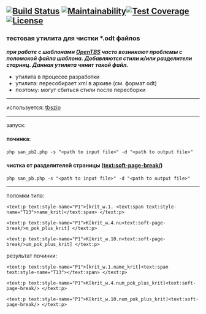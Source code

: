 [![Build Status](https://travis-ci.org/BlackChaose/odt_utills.svg?branch=master)](https://travis-ci.org/BlackChaose/odt_utills) [![Maintainability](https://api.codeclimate.com/v1/badges/73655cfbb82b71146b14/maintainability)](https://codeclimate.com/github/BlackChaose/odt_utills/maintainability)[![Test Coverage](https://api.codeclimate.com/v1/badges/73655cfbb82b71146b14/test_coverage)](https://codeclimate.com/github/BlackChaose/odt_utills/test_coverage)[![License](https://poser.pugx.org/nikita_kalitin/odt_utills/license)](https://packagist.org/packages/nikita_kalitin/odt_utills)
---
### тестовая утилита для чистки *.odt файлов ###
***при работе с шаблонами [OpenTBS](https://github.com/Skrol29/opentbs) часто возникают проблемы с поломокой файла шаблона. Добавляются стили и/или разделители старниц. Данная утилита чинит такой файл.***

* утилита в процесее разработки
* утилита: пересобирает xml в архиве (см. формат odt) 
* поэтому: могут сбиться стили после пересборки

---

используется: [tbszip](https://github.com/Skrol29/tbszip)

---
запуск: 

#### починка:

`php san_pb2.php -s "<path to input file>" -d "<path to output file>"`

#### чистка от разделителей страницы (<text:soft-page-break/>)

`php san_pb.php -s "<path to input file>" -d "<path to output file>"`

---

поломки типа:

`<text:p text:style-name="P1">[krit_w.1.
        <text:span text:style-name="T13">name_krit]</text:span>
</text:p>`

`<text:p text:style-name="P1">К[krit_w.4.nu<text:soft-page-break/>m_pok_plus_krit]
</text:p>`

 `<text:p text:style-name="P1">К[krit_w.10.n<text:soft-page-break/>um_pok_plus_krit]
 </text:p>`
 
 результат починки:

`<text:p text:style-name="P1">[krit_w.1.name_krit]<text:span text:style-name="T13"></text:span>
</text:p>`

`<text:p text:style-name="P1">К[krit_w.4.num_pok_plus_krit]<text:soft-page-break/>
</text:p>`

 `<text:p text:style-name="P1">К[krit_w.10.num_pok_plus_krit]<text:soft-page-break/>
 </text:p>`
